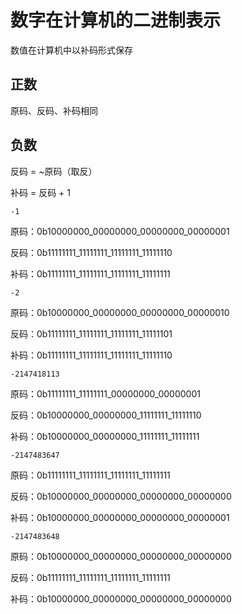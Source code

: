 # 数字在计算机的二进制表示

数值在计算机中以补码形式保存

## 正数

原码、反码、补码相同

## 负数

反码 = ~原码（取反）

补码 = 反码 + 1

`-1`

原码：0b10000000_00000000_00000000_00000001

反码：0b11111111_11111111_11111111_11111110

补码：0b11111111_11111111_11111111_11111111

`-2`

原码：0b10000000_00000000_00000000_00000010

反码：0b11111111_11111111_11111111_11111101

补码：0b11111111_11111111_11111111_11111110

`-2147418113`

原码：0b11111111_11111111_00000000_00000001

反码：0b10000000_00000000_11111111_11111110

补码：0b10000000_00000000_11111111_11111111

`-2147483647`

原码：0b11111111_11111111_11111111_11111111

反码：0b10000000_00000000_00000000_00000000

补码：0b10000000_00000000_00000000_00000001

`-2147483648`

原码：0b10000000_00000000_00000000_00000000

反码：0b11111111_11111111_11111111_11111111

补码：0b10000000_00000000_00000000_00000000

